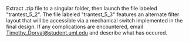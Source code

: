 Extract .zip file to a singular folder, then launch the file labeled "trantest_5_2". The file labeled
"trantest_5_3" features an alternate filter layout that will be accessible via a mechanical switch
implemented in the final design. If any complications are encountered, email
Timothy_Dorval@student.uml.edu and describe what has occured.
